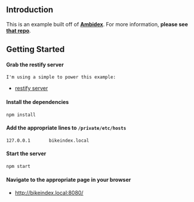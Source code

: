 ## Introduction ##

This is an example built off of [**Ambidex**](https://github.com/appsforartists/Ambidex/).  For more information, **please see [that repo](https://github.com/appsforartists/Ambidex/)**.

## Getting Started ##

#### Grab the restify server ####
    I'm using a simple to power this example:
  - [restify server](https://github.com/captainill/palette-restify/)

#### Install the dependencies ####
    npm install

#### Add the appropriate lines to `/private/etc/hosts` ####
    127.0.0.1       bikeindex.local

#### Start the server ###
    npm start

#### Navigate to the appropriate page in your browser ####
 - http://bikeindex.local:8080/

